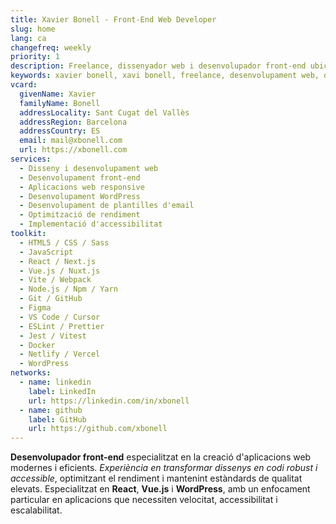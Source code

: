 ```yaml
---
title: Xavier Bonell - Front-End Web Developer
slug: home
lang: ca
changefreq: weekly
priority: 1
description: Freelance, dissenyador web i desenvolupador front-end ubicat a Sant Cugat del Vallès (Barcelona, ES).
keywords: xavier bonell, xavi bonell, freelance, desenvolupament web, desenvolupador web, front-end, front-end web developer, html, html5, css, css3, jquery, javascript, accessibilitat, usabilitat, wordpress
vcard:
  givenName: Xavier
  familyName: Bonell
  addressLocality: Sant Cugat del Vallès
  addressRegion: Barcelona
  addressCountry: ES
  email: mail@xbonell.com
  url: https://xbonell.com
services:
  - Disseny i desenvolupament web
  - Desenvolupament front-end
  - Aplicacions web responsive
  - Desenvolupament WordPress
  - Desenvolupament de plantilles d'email
  - Optimització de rendiment
  - Implementació d'accessibilitat
toolkit:
  - HTML5 / CSS / Sass
  - JavaScript
  - React / Next.js
  - Vue.js / Nuxt.js
  - Vite / Webpack
  - Node.js / Npm / Yarn
  - Git / GitHub
  - Figma
  - VS Code / Cursor
  - ESLint / Prettier
  - Jest / Vitest
  - Docker
  - Netlify / Vercel
  - WordPress
networks:
  - name: linkedin
    label: LinkedIn
    url: https://linkedin.com/in/xbonell
  - name: github
    label: GitHub
    url: https://github.com/xbonell
---
```


**Desenvolupador front-end** especialitzat en la creació d'aplicacions web modernes i eficients. _Experiència en transformar dissenys en codi robust i accessible_, optimitzant el rendiment i mantenint estàndards de qualitat elevats. Especialitzat en **React**, **Vue.js** i **WordPress**, amb un enfocament particular en aplicacions que necessiten velocitat, accessibilitat i escalabilitat.
